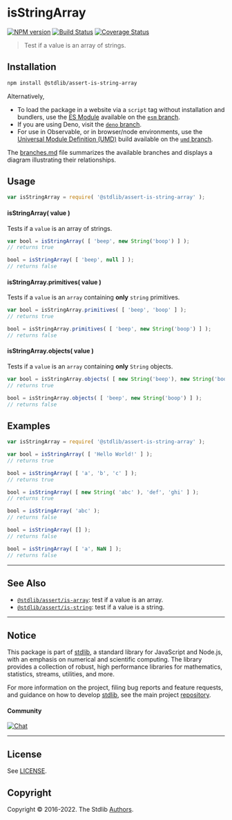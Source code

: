 <!--

@license Apache-2.0

Copyright (c) 2018 The Stdlib Authors.

Licensed under the Apache License, Version 2.0 (the "License");
you may not use this file except in compliance with the License.
You may obtain a copy of the License at

   http://www.apache.org/licenses/LICENSE-2.0

Unless required by applicable law or agreed to in writing, software
distributed under the License is distributed on an "AS IS" BASIS,
WITHOUT WARRANTIES OR CONDITIONS OF ANY KIND, either express or implied.
See the License for the specific language governing permissions and
limitations under the License.

-->

# isStringArray

[![NPM version][npm-image]][npm-url] [![Build Status][test-image]][test-url] [![Coverage Status][coverage-image]][coverage-url] <!-- [![dependencies][dependencies-image]][dependencies-url] -->

> Test if a value is an array of strings.

<section class="installation">

## Installation

```bash
npm install @stdlib/assert-is-string-array
```

Alternatively,

-   To load the package in a website via a `script` tag without installation and bundlers, use the [ES Module][es-module] available on the [`esm` branch][esm-url].
-   If you are using Deno, visit the [`deno` branch][deno-url].
-   For use in Observable, or in browser/node environments, use the [Universal Module Definition (UMD)][umd] build available on the [`umd` branch][umd-url].

The [branches.md][branches-url] file summarizes the available branches and displays a diagram illustrating their relationships.

</section>

<section class="usage">

## Usage

```javascript
var isStringArray = require( '@stdlib/assert-is-string-array' );
```

#### isStringArray( value )

Tests if a `value` is an array of strings.

<!-- eslint-disable no-new-wrappers -->

```javascript
var bool = isStringArray( [ 'beep', new String('boop') ] );
// returns true

bool = isStringArray( [ 'beep', null ] );
// returns false
```

#### isStringArray.primitives( value )

Tests if a `value` is an `array` containing **only** `string` primitives.

<!-- eslint-disable no-new-wrappers -->

```javascript
var bool = isStringArray.primitives( [ 'beep', 'boop' ] );
// returns true

bool = isStringArray.primitives( [ 'beep', new String('boop') ] );
// returns false
```

#### isStringArray.objects( value )

Tests if a `value` is an `array` containing **only** `String` objects.

<!-- eslint-disable no-new-wrappers -->

```javascript
var bool = isStringArray.objects( [ new String('beep'), new String('boop') ] );
// returns true

bool = isStringArray.objects( [ 'beep', new String('boop') ] );
// returns false
```

</section>

<!-- /.usage -->

<section class="examples">

## Examples

<!-- eslint-disable no-new-wrappers -->

<!-- eslint no-undef: "error" -->

```javascript
var isStringArray = require( '@stdlib/assert-is-string-array' );

var bool = isStringArray( [ 'Hello World!' ] );
// returns true

bool = isStringArray( [ 'a', 'b', 'c' ] );
// returns true

bool = isStringArray( [ new String( 'abc' ), 'def', 'ghi' ] );
// returns true

bool = isStringArray( 'abc' );
// returns false

bool = isStringArray( [] );
// returns false

bool = isStringArray( [ 'a', NaN ] );
// returns false
```

</section>

<!-- /.examples -->

<!-- Section for related `stdlib` packages. Do not manually edit this section, as it is automatically populated. -->

<section class="related">

* * *

## See Also

-   <span class="package-name">[`@stdlib/assert/is-array`][@stdlib/assert/is-array]</span><span class="delimiter">: </span><span class="description">test if a value is an array.</span>
-   <span class="package-name">[`@stdlib/assert/is-string`][@stdlib/assert/is-string]</span><span class="delimiter">: </span><span class="description">test if a value is a string.</span>

</section>

<!-- /.related -->

<!-- Section for all links. Make sure to keep an empty line after the `section` element and another before the `/section` close. -->


<section class="main-repo" >

* * *

## Notice

This package is part of [stdlib][stdlib], a standard library for JavaScript and Node.js, with an emphasis on numerical and scientific computing. The library provides a collection of robust, high performance libraries for mathematics, statistics, streams, utilities, and more.

For more information on the project, filing bug reports and feature requests, and guidance on how to develop [stdlib][stdlib], see the main project [repository][stdlib].

#### Community

[![Chat][chat-image]][chat-url]

---

## License

See [LICENSE][stdlib-license].


## Copyright

Copyright &copy; 2016-2022. The Stdlib [Authors][stdlib-authors].

</section>

<!-- /.stdlib -->

<!-- Section for all links. Make sure to keep an empty line after the `section` element and another before the `/section` close. -->

<section class="links">

[npm-image]: http://img.shields.io/npm/v/@stdlib/assert-is-string-array.svg
[npm-url]: https://npmjs.org/package/@stdlib/assert-is-string-array

[test-image]: https://github.com/stdlib-js/assert-is-string-array/actions/workflows/test.yml/badge.svg?branch=v0.0.8
[test-url]: https://github.com/stdlib-js/assert-is-string-array/actions/workflows/test.yml?query=branch:v0.0.8

[coverage-image]: https://img.shields.io/codecov/c/github/stdlib-js/assert-is-string-array/main.svg
[coverage-url]: https://codecov.io/github/stdlib-js/assert-is-string-array?branch=main

<!--

[dependencies-image]: https://img.shields.io/david/stdlib-js/assert-is-string-array.svg
[dependencies-url]: https://david-dm.org/stdlib-js/assert-is-string-array/main

-->

[chat-image]: https://img.shields.io/gitter/room/stdlib-js/stdlib.svg
[chat-url]: https://gitter.im/stdlib-js/stdlib/

[stdlib]: https://github.com/stdlib-js/stdlib

[stdlib-authors]: https://github.com/stdlib-js/stdlib/graphs/contributors

[umd]: https://github.com/umdjs/umd
[es-module]: https://developer.mozilla.org/en-US/docs/Web/JavaScript/Guide/Modules

[deno-url]: https://github.com/stdlib-js/assert-is-string-array/tree/deno
[umd-url]: https://github.com/stdlib-js/assert-is-string-array/tree/umd
[esm-url]: https://github.com/stdlib-js/assert-is-string-array/tree/esm
[branches-url]: https://github.com/stdlib-js/assert-is-string-array/blob/main/branches.md

[stdlib-license]: https://raw.githubusercontent.com/stdlib-js/assert-is-string-array/main/LICENSE

<!-- <related-links> -->

[@stdlib/assert/is-array]: https://github.com/stdlib-js/assert-is-array

[@stdlib/assert/is-string]: https://github.com/stdlib-js/assert-is-string

<!-- </related-links> -->

</section>

<!-- /.links -->
